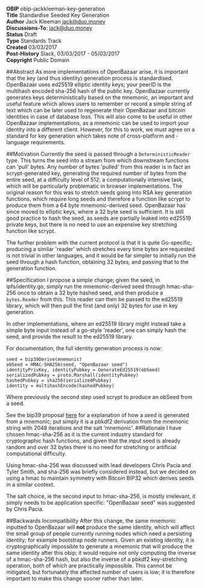 __OBIP__ obip-jackkleeman-key-generation  
__Title__ Standardise Seeded Key Generation  
__Author__ Jack Kleeman <jack@duo.money>  
__Discussions-To__: <jack@duo.money>  
__Status__ Draft  
__Type__ Standards Track  
__Created__ 03/03/2017  
__Post-History__ Slack, 03/03/2017 - 05/03/2017  
__Copyright__ Public Domain  

##Abstract
As more implementations of OpenBazaar arise, it is important that the key (and thus identity) generation process is standardised. OpenBazaar uses ed25519 elliptic identity keys; your peerID is the multihash encoded sha-256 hash of the public key. OpenBazaar currently generates keys deterministically based on the mnemonic, an important and useful feature which allows users to remember or record a simple string of text which can be later used to regenerate their OpenBazaar and bitcoin identities in case of database loss. This will also come to be useful in other OpenBazaar implementations, as a mnemonic can be used to import your identity into a different client. However, for this to work, we must agree on a standard for key generation which takes note of cross-platform and -language requirements.

##Motivation
Currently the seed is passed through a `DeterministicReader` type. This turns the seed into a stream from which downstream functions can 'pull' bytes. Any number of bytes 'pulled' from this reader is in fact an scrypt-generated key, generating the required number of bytes from the entire seed, at a difficulty level of 512; a computationally intensive task, which will be particularly problematic in browser implementations. The original reason for this was to stretch seeds going into RSA key generation functions, which require long seeds and therefore a function like scrypt to produce them from a 64 byte mnemonic-derived seed. OpenBazaar has since moved to elliptic keys, where a 32 byte seed is sufficient. It is still good practice to hash the seed, as seeds are partially leaked into ed25519 private keys, but there is no need to use an expensive key stretching function like scrypt.

The further problem with the current protocol is that it is quite Go-specific; producing a similar 'reader' which stretches every time bytes are requested is not trivial in other languages, and it would be far simpler to initially run the seed through a hash function, obtaining 32 bytes, and passing that to the generation function.

##Specification
I propose a simple change; given the seed, in ipfs/identity.go, simply run the mnemonic-derived seed through hmac-sha-256 once to obtain a 32 byte hashed seed, and then produce a `bytes.Reader` from this. This reader can then be passed to the ed25519 library, which will then pull the first (and only) 32 bytes for use in key generation.

In other implementations, where an ed25519 library might instead take a simple byte input instead of a go-style 'reader', one can simply hash the seed, and provide the result to the ed25519 library.

For documentation, the full identity generation process is now:

`seed = bip39Derive(mnemonic)`  
`obSeed = HMAC-SHA256(seed, "OpenBazaar seed")`  
`identityPrivKey, identityPubkey = GenerateEd25519(obSeed)`  
`serializedPubkey = proto.Marshall(identityPubkey)`  
`hashedPubkey = sha256(serializedPubkey)`  
`identity = multihashEncode(hashedPubkey)`  

Where previously the second step used scrypt to produce an obSeed from a seed.

See the bip39 proposal [here](https://github.com/bitcoin/bips/blob/master/bip-0039.mediawiki) for a explanation of how a seed is generated from a mnemonic; put simply it is a pbkdf2 derivation from the mnemonic string with 2048 iterations and the salt 'mnemonic'.
##Rationale
I have chosen hmac-sha-256 as it is the current industry standard for cryptographic hash functions, and given that the input seed is already random and over 32 bytes there is no need for stretching or artificial computational difficulty. 

Using hmac-sha-256 was discussed with lead developers Chris Pacia and Tyler Smith, and sha-256 was briefly considered instead, but we decided on using a hmac to maintain symmetry with Bitcoin BIP32 which derives seeds in a similar context.

The salt choice, ie the second input to hmac-sha-256, is mostly irrelevant, it simply needs to be application specific: "OpenBazaar seed" was suggested by Chris Pacia.

##Backwards Incompatibility
After this change, the same mnemonic inputted to OpenBazaar will __not__ produce the same identity, which will affect the small group of people currently running nodes which need a persisting identity; for example bootstrap node runners. Given an existing identity, it is cryptographically impossible to generate a mnemonic that will produce the same identity after this obip; it would require not only computing the inverse of a hmac-sha-256 hash, but also the inverse of a pbkdf2 key-stretching operation, both of which are practically impossible. This cannot be mitigated, but fortunately the affected number of users is low; it is therefore important to make this change sooner rather than later.
